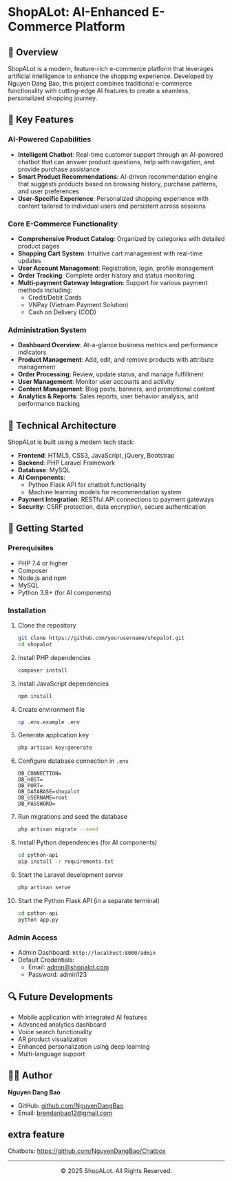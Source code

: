# ShopALot: AI-Enhanced E-Commerce Platform


## 📌 Overview

ShopALot is a modern, feature-rich e-commerce platform that leverages artificial intelligence to enhance the shopping experience. Developed by Nguyen Dang Bao, this project combines traditional e-commerce functionality with cutting-edge AI features to create a seamless, personalized shopping journey.

## 🚀 Key Features

### AI-Powered Capabilities

- **Intelligent Chatbot**: Real-time customer support through an AI-powered chatbot that can answer product questions, help with navigation, and provide purchase assistance
- **Smart Product Recommendations**: AI-driven recommendation engine that suggests products based on browsing history, purchase patterns, and user preferences
- **User-Specific Experience**: Personalized shopping experience with content tailored to individual users and persistent across sessions

### Core E-Commerce Functionality

- **Comprehensive Product Catalog**: Organized by categories with detailed product pages
- **Shopping Cart System**: Intuitive cart management with real-time updates
- **User Account Management**: Registration, login, profile management
- **Order Tracking**: Complete order history and status monitoring
- **Multi-payment Gateway Integration**: Support for various payment methods including:
  - Credit/Debit Cards
  - VNPay (Vietnam Payment Solution)
  - Cash on Delivery (COD)

### Administration System

- **Dashboard Overview**: At-a-glance business metrics and performance indicators
- **Product Management**: Add, edit, and remove products with attribute management
- **Order Processing**: Review, update status, and manage fulfillment
- **User Management**: Monitor user accounts and activity
- **Content Management**: Blog posts, banners, and promotional content
- **Analytics & Reports**: Sales reports, user behavior analysis, and performance tracking

## 🔧 Technical Architecture

ShopALot is built using a modern tech stack:

- **Frontend**: HTML5, CSS3, JavaScript, jQuery, Bootstrap
- **Backend**: PHP Laravel Framework
- **Database**: MySQL
- **AI Components**:
  - Python Flask API for chatbot functionality
  - Machine learning models for recommendation system
- **Payment Integration**: RESTful API connections to payment gateways
- **Security**: CSRF protection, data encryption, secure authentication

## 🚦 Getting Started

### Prerequisites

- PHP 7.4 or higher
- Composer
- Node.js and npm
- MySQL
- Python 3.8+ (for AI components)

### Installation

1. Clone the repository
   ```bash
   git clone https://github.com/yourusername/shopalot.git
   cd shopalot
   ```

2. Install PHP dependencies
   ```bash
   composer install
   ```

3. Install JavaScript dependencies
   ```bash
   npm install
   ```

4. Create environment file
   ```bash
   cp .env.example .env
   ```

5. Generate application key
   ```bash
   php artisan key:generate
   ```

6. Configure database connection in `.env`
   ```
   DB_CONNECTION=
   DB_HOST=
   DB_PORT=
   DB_DATABASE=shopalot
   DB_USERNAME=root
   DB_PASSWORD=
   ```

7. Run migrations and seed the database
   ```bash
   php artisan migrate --seed
   ```

8. Install Python dependencies (for AI components)
   ```bash
   cd python-api
   pip install -r requirements.txt
   ```

9. Start the Laravel development server
   ```bash
   php artisan serve
   ```

10. Start the Python Flask API (in a separate terminal)
    ```bash
    cd python-api
    python app.py
    ```

### Admin Access

- Admin Dashboard: `http://localhost:8000/admin`
- Default Credentials:
  - Email: admin@shopalot.com
  - Password: admin123

## 🔍 Future Developments

- Mobile application with integrated AI features
- Advanced analytics dashboard
- Voice search functionality
- AR product visualization
- Enhanced personalization using deep learning
- Multi-language support

## 👨‍💻 Author

**Nguyen Dang Bao**
- GitHub: [github.com/NguyenDangBao](https://github.com/NguyenDangBao)
- Email: brendanbao12@gmail.com

## extra feature

Chatbots: https://github.com/NguyenDangBao/Chatbox

---

<div align="center">
  © 2025 ShopALot. All Rights Reserved.
</div>
